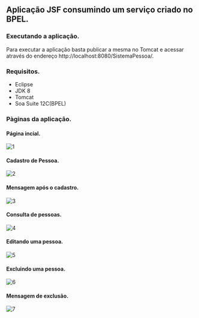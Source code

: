 ## Aplicação JSF consumindo um serviço criado no BPEL.

### Executando a aplicação.

 Para executar a aplicação basta publicar a mesma no Tomcat e acessar através do endereço http://localhost:8080/SistemaPessoa/.

### Requisitos.

- Eclipse
- JDK 8
- Tomcat
- Soa Suite 12C(BPEL)

### Pàginas da aplicação.

#### Página incial.

![1](https://user-images.githubusercontent.com/17622032/50522053-24d56f00-0ab0-11e9-9e1b-a5fee480b0db.png)

#### Cadastro de Pessoa.

![2](https://user-images.githubusercontent.com/17622032/50522054-24d56f00-0ab0-11e9-8f70-7b0a067a2ecc.png)

#### Mensagem após o cadastro.

![3](https://user-images.githubusercontent.com/17622032/50522055-24d56f00-0ab0-11e9-808c-c285ec2188ab.png)

#### Consulta de pessoas.

![4](https://user-images.githubusercontent.com/17622032/50522056-24d56f00-0ab0-11e9-92a0-f3043c377b41.png)

#### Editando uma pessoa.

![5](https://user-images.githubusercontent.com/17622032/50522057-24d56f00-0ab0-11e9-8e1c-6c291354490e.png)

#### Excluindo uma pessoa.

![6](https://user-images.githubusercontent.com/17622032/50522058-256e0580-0ab0-11e9-8ad2-d4ae424bbfc5.png)

#### Mensagem de exclusão.

![7](https://user-images.githubusercontent.com/17622032/50522059-256e0580-0ab0-11e9-816d-aa80805b940e.png)


 
